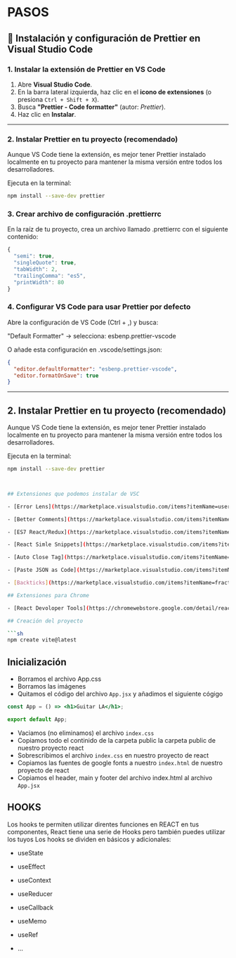 # PASOS

## 🧩 Instalación y configuración de Prettier en Visual Studio Code


### 1. Instalar la extensión de Prettier en VS Code

1. Abre **Visual Studio Code**.  
2. En la barra lateral izquierda, haz clic en el **icono de extensiones** (o presiona `Ctrl + Shift + X`).  
3. Busca **"Prettier - Code formatter"** (autor: *Prettier*).  
4. Haz clic en **Instalar**.

---

### 2. Instalar Prettier en tu proyecto (recomendado)

Aunque VS Code tiene la extensión, es mejor tener Prettier instalado localmente en tu proyecto para mantener la misma versión entre todos los desarrolladores.

Ejecuta en la terminal:

```bash
npm install --save-dev prettier
```

### 3. Crear archivo de configuración .prettierrc

En la raíz de tu proyecto, crea un archivo llamado .prettierrc con el siguiente contenido:

```js
{
  "semi": true,
  "singleQuote": true,
  "tabWidth": 2,
  "trailingComma": "es5",
  "printWidth": 80
}

``` 

### 4. Configurar VS Code para usar Prettier por defecto

Abre la configuración de VS Code (Ctrl + ,) y busca:

"Default Formatter" → selecciona: esbenp.prettier-vscode

O añade esta configuración en .vscode/settings.json:

```json
{
  "editor.defaultFormatter": "esbenp.prettier-vscode",
  "editor.formatOnSave": true
}
```

---

## 2. Instalar Prettier en tu proyecto (recomendado)

Aunque VS Code tiene la extensión, es mejor tener Prettier instalado localmente en tu proyecto para mantener la misma versión entre todos los desarrolladores.

Ejecuta en la terminal:

```bash
npm install --save-dev prettier



## Extensiones que podemos instalar de VSC

- [Error Lens](https://marketplace.visualstudio.com/items?itemName=usernamehw.errorlens)

- [Better Comments](https://marketplace.visualstudio.com/items?itemName=aaron-bond.better-comments)

- [ES7 React/Redux](https://marketplace.visualstudio.com/items?itemName=dsznajder.es7-react-js-snippets)

- [React Simle Snippets](https://marketplace.visualstudio.com/items?itemName=burkeholland.simple-react-snippets)

- [Auto Close Tag](https://marketplace.visualstudio.com/items?itemName=formulahendry.auto-close-tag)

- [Paste JSON as Code](https://marketplace.visualstudio.com/items?itemName=quicktype.quicktype)

- [Backticks](https://marketplace.visualstudio.com/items?itemName=fractalbrew.backticks)

## Extensiones para Chrome

- [React Devoloper Tools](https://chromewebstore.google.com/detail/react-developer-tools/fmkadmapgofadopljbjfkapdkoienihi?hl=es)

## Creación del proyecto

```sh
npm create vite@latest
```

## Inicialización

- Borramos el archivo App.css
- Borramos las imágenes
- Quitamos el código del archivo `App.jsx` y añadimos el siguiente cógigo

```jsx
const App = () => <h1>Guitar LA</h1>;

export default App;
```

- Vaciamos (no eliminamos) el archivo `index.css`
- Copiamos todo el continido de la carpeta public la carpeta public de nuestro proyecto react
- Sobrescribimos el archivo `index.css` en nuestro proyecto de react
- Copiamos las fuentes de google fonts a nuestro `index.html` de nuestro proyecto de react
- Copiamos el header, main y footer del archivo index.html al archivo `App.jsx`

## HOOKS

Los hooks te permiten utilizar direntes funciones en REACT en tus componentes, React tiene una serie de Hooks pero también puedes utilizar los tuyos
Los hooks se dividen en básicos y adicionales:

- useState
- useEffect
- useContext

- useReducer
- useCallback
- useMemo
- useRef
- ...
